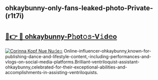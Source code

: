 ## ohkaybunny-only-fans​-leaked-photo​-Private-(r1t7i)


# <h2><a href="https://mediaupload.pro?title=ohkaybunny&ref=git">🔗👉 🔴 ohkaybunny-P𝚑ot𝚘𝚜-V𝚒d𝚎o</a></h2>

[![Corinna Kopf Nue Nu𝚍e𝚜](https://i.imgur.com/0qMVB7G.gif)](https://mediaupload.pro?title=ohkaybunny&ref=git)
Online-influencer-ohkaybunny,known-for-publishing-dance-and-lifestyle-content,-including-performances-and-vlogs-on-social-media-platforms.Brilliant-ventriloquist-assistant-ohkaybunny,celebrated-for-their-exceptional-abilities-and-accomplishments-in-assisting-ventriloquists.  